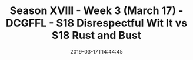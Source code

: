 ---
title: Season XVIII - Week 3 (March 17) - DCGFFL - S18 Disrespectful Wit It vs S18
  Rust and Bust
teams-score:
- team: _teams/s18-gold.md
  score: 14
- team: _teams/maroon.md
  score: 6
mvp: Dan Vladimir (Gold), Sean Karson (Maroon)
game-ball: ''
sportsperson: ''
season: 18
week: 3
date: '2019-03-17T14:44:45'
pageid: season-xviii-week-3-march-18-6908-vs-6909
---